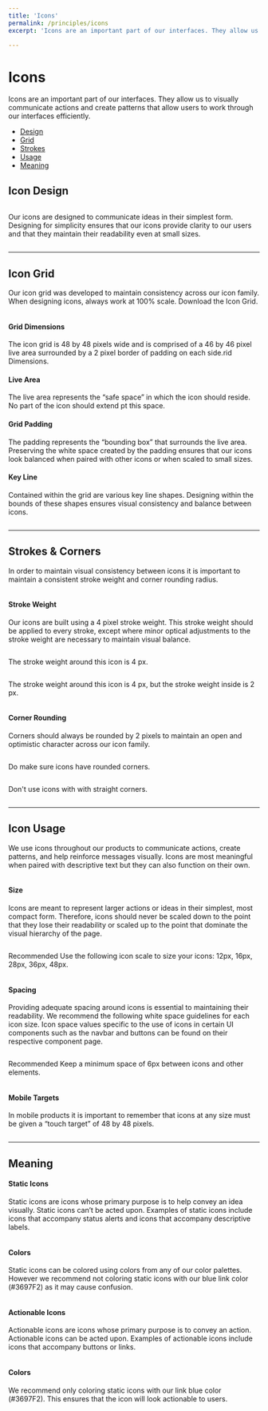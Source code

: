 ```yaml
---
title: 'Icons'
permalink: /principles/icons
excerpt: 'Icons are an important part of our interfaces. They allow us to visually communicate actions and create patterns that allow users to work through our interfaces efficiently.'

---
```


<div id="top"></div>

<!-- Intro and secondary navigation -->
<h1>Icons</h1>
<p class="m-t-1 m-b-3">Icons are an important part of our interfaces. They allow us to visually communicate actions and create patterns that allow users to work through our interfaces efficiently.</p>
<div class="tabs is-secondary sticky has-bg-grey-100">
  <ul id="navLinks">
    <li><a href="{{ site.baseurl }}/principles/icons#design">Design</a></li>
    <li><a href="{{ site.baseurl }}/principles/icons#grid">Grid</a></li>
    <li><a href="{{ site.baseurl }}/principles/icons#strokes">Strokes</a></li>
    <li><a href="{{ site.baseurl }}/principles/icons#usage">Usage</a></li>
    <li><a href="{{ site.baseurl }}/principles/icons#meaning">Meaning</a></li>
  </ul>
</div>

<div id="design" class="p-t-6">
  <h2>Icon Design</h2>
  <div class="row m-t-1 m-b-6">
    <div class="column flex-column m-b-3">
      <p class="m-t-1">
        Our icons are designed to communicate ideas in their simplest form. Designing for simplicity ensures that our icons provide clarity to our users and that they maintain their readability even at small sizes.
      </p>
    </div>
    <div class="column flex-column flex-2 m-b-3">
      <div class="flex flex-column align-items-center has-bg-grey-300 br-6">
        <img class="example" src="{{ site.baseurl }}/assets/images/principles-icons/icon-design@2x.png" alt="">
      </div>
    </div>
  </div>
</div>

<div id="grid" class="p-t-2">
<hr class="m-b-3">
  <h2>Icon Grid</h2>
  <p class="m-t-1 m-b-3">Our icon grid was developed to maintain consistency across our icon family. When designing icons, always work at 100% scale. Download the Icon Grid.</p>

  <div class="row m-t-1 m-b-6">
    <div class="column flex-column m-b-3">
      <h4>Grid Dimensions</h4>
      <p class="m-t-1 m-b-2">
        The icon grid is 48 by 48 pixels wide and is comprised of a 46 by 46 pixel live area surrounded by a 2 pixel border of padding on each side.rid Dimensions.
      </p>
      <h4>Live Area</h4>
      <p class="m-t-1 m-b-2">
        The live area represents the “safe space” in which the icon should reside. No part of the icon should extend pt this space.
      </p>
      <h4>Grid Padding</h4>
      <p class="m-t-1 m-b-2">
        The padding represents the “bounding box” that surrounds the live area. Preserving the white space created by the padding ensures that our icons look balanced when paired with other icons or when scaled to small sizes.
      </p>
      <h4>Key Line</h4>
      <p class="m-t-1 m-b-2">
        Contained within the grid are various key line shapes. Designing within the bounds of these shapes ensures visual consistency and balance between icons.
      </p>
    </div>
    <div class="column flex-column flex-2 m-b-3">
      <div class="flex flex-column align-items-center has-bg-grey-300 br-6">
        <img class="example" src="{{ site.baseurl }}/assets/images/principles-icons/icon-grid@2x.png" alt="">
      </div>
    </div>
  </div>
</div>


<!-- Types -->
<div id="strokes" class="p-t-2">
  <hr class="m-b-3">
  <h2>Strokes & Corners</h2>
  <p class="m-t-1 m-b-3">In order to maintain visual consistency between icons it is important to maintain a consistent stroke weight and corner rounding radius.</p>

  <div class="row m-t-1 m-b-6">
    <div class="column flex-column m-b-3">
      <h4>Stroke Weight</h4>
      <p class="m-t-1">
        Our icons are built using a 4 pixel stroke weight. This stroke weight should be applied to every stroke, except where minor optical adjustments to the stroke weight are necessary to maintain visual balance.
      </p>
    </div>
    <div class="column  flex-2">
      <div class="row">
        <div class="column flex-column">
          <div class="align-items-center justify-content-center has-bg-grey-300 br-4">
            <img class="example small" src="{{ site.baseurl }}/assets/images/principles-icons/stroke-do@2x.png" alt="">
          </div>
          <p class="m-t-1 m-b-3">
            The stroke weight around this icon is 4 px.
          </p>
        </div>
        <div class="column flex-column">
          <div class="align-items-center justify-content-center has-bg-grey-300 br-4">
            <img class="example small" src="{{ site.baseurl }}/assets/images/principles-icons/stroke-dont@2x.png" alt="">
          </div>
          <p class="m-t-1 m-b-3">
            The stroke weight around this icon is 4 px, but the stroke weight inside is 2 px.
          </p>
        </div>
      </div>
    </div>
  </div>

  <div class="row m-t-1 m-b-6">
    <div class="column flex-column m-b-3">
      <h4>Corner Rounding</h4>
      <p class="m-t-1">
        Corners should always be rounded by 2 pixels to maintain an open and optimistic character across our icon family.
      </p>
    </div>
    <div class="column  flex-2">
      <div class="row">
        <div class="column flex-column">
          <div class="do align-items-center justify-content-center has-bg-grey-300 br-4">
            <img class="example small" src="{{ site.baseurl }}/assets/images/principles-icons/corner-do@2x.png" alt="">
          </div>
          <p class="m-t-1 m-b-3">
            <span class="upper bold is-status-success">Do </span>make sure icons have rounded corners.
          </p>
        </div>
        <div class="column flex-column">
          <div class="dont align-items-center justify-content-center has-bg-grey-300 br-4">
            <img class="example small" src="{{ site.baseurl }}/assets/images/principles-icons/corner-dont@2x.png" alt="">
          </div>
          <p class="m-t-1 m-b-3">
            <span class="upper bold is-status-danger">Don't </span>use icons with with straight corners.
          </p>
        </div>
      </div>
    </div>
  </div>

</div>


<!-- Usage -->
<div id="usage" class="p-t-2">
  <hr class="m-b-3">
  <h2>Icon Usage</h2>
  <p class="m-t-1 m-b-3">We use icons throughout our products to communicate actions, create patterns, and help reinforce messages visually. Icons are most meaningful when paired with descriptive text but they can also function on their own. </p>

  <div class="row m-t-1 m-b-6">
    <div class="column flex-column m-b-3">
      <h4>Size</h4>
      <p class="m-t-1">
        Icons are meant to represent larger actions or ideas in their simplest, most compact form. Therefore, icons should never be scaled down to the point that they lose their readability or scaled up to the point that dominate the visual hierarchy of the page.
      </p>
    </div>
    <div class="column flex-column flex-2">
      <div class="recommended flex flex-column align-items-center has-bg-grey-300 br-4">
        <img class="example" src="{{ site.baseurl }}/assets/images/principles-icons/icon-size@2x.png" alt="">
      </div>
      <p class="m-t-1 m-b-3">
        <span class="upper bold is-status-info">Recommended </span>Use the following icon scale to size your icons: 12px, 16px, 28px, 36px, 48px.
      </p>
    </div>
  </div>

  <div class="row m-t-1 m-b-6">
    <div class="column flex-column m-b-3">
      <h4>Spacing</h4>
      <p class="m-t-1">
        Providing adequate spacing around icons is essential to maintaining their readability. We recommend the following white space guidelines for each icon size. Icon space values specific to the use of icons in certain UI components such as the navbar and buttons can be found on their respective component page.
      </p>
    </div>
    <div class="column flex-column flex-2">
      <div class="recommended flex flex-column align-items-center has-bg-grey-300 br-4">
        <img class="example" src="{{ site.baseurl }}/assets/images/principles-icons/icon-spacing@2x.png" alt="">
      </div>
      <p class="m-t-1 m-b-3">
        <span class="upper bold is-status-info">Recommended </span>Keep a minimum space of 6px between icons and other elements.
      </p>
    </div>
  </div>

  <div class="row m-t-1 m-b-6">
    <div class="column flex-column m-b-3">
      <h4>Mobile Targets</h4>
      <p class="m-t-1">
        In mobile products it is important to remember that icons at any size must be given a “touch target” of 48 by 48 pixels.
      </p>
    </div>
    <div class="column flex-column flex-2">
      <div class="flex flex-column align-items-center has-bg-grey-300 br-4">
        <img class="example" src="{{ site.baseurl }}/assets/images/principles-icons/icon-mobile-target@2x.png" alt="">
      </div>
    </div>
  </div>
</div>

<!-- Meaning -->
<div id="meaning" class="p-t-2">
  <hr class="m-b-3">
  <h2>Meaning</h2>

  <h4 class="m-t-4">Static Icons</h4>
  <p class="m-t-1 m-b-4">
    Static icons are icons whose primary purpose is to help convey an idea visually. Static icons can’t be acted upon. Examples of static icons include icons that accompany status alerts and icons that accompany descriptive labels.
  </p>

  <div class="row m-t-1 m-b-6">
    <div class="column flex-column m-b-3">
      <h4>Colors</h4>
      <p class="m-t-1 m-b-2">
        Static icons can be colored using colors from any of our color palettes. However we recommend not coloring static icons with our blue link color (#3697F2) as it may cause confusion.
      </p>
    </div>
    <div class="column flex-column flex-2">
      <div class="flex flex-column align-items-center has-bg-grey-300 br-4">
        <img class="example" src="{{ site.baseurl }}/assets/images/principles-icons/static-icons@2x.png" alt="">
      </div>
    </div>
  </div>

  <h4 class="m-t-4">Actionable Icons</h4>
  <p class="m-t-1 m-b-4">
    Actionable icons are icons whose primary purpose is to convey an action. Actionable icons can be acted upon. Examples of actionable icons include icons that accompany buttons or links.
  </p>

  <div class="row m-t-1 m-b-6">
    <div class="column flex-column m-b-3">
      <h4>Colors</h4>
      <p class="m-t-1 m-b-2">
        We recommend only coloring static icons with our link blue color (#3697F2). This ensures that the icon will look actionable to users.
      </p>
    </div>
    <div class="column  flex-2">
      <div class="row">
        <div class="column flex-column">
          <div class="align-items-center justify-content-center has-bg-grey-300 br-4">
            <img class="example small" src="{{ site.baseurl }}/assets/images/principles-icons/actionable-icons-main@2x.png" alt="">
          </div>
        </div>
        <div class="column flex-column">
          <div class="align-items-center justify-content-center has-bg-grey-300 br-4">
            <img class="example small" src="{{ site.baseurl }}/assets/images/principles-icons/actionable-icons-sub@2x.png" alt="">
          </div>
        </div>
      </div>
    </div>
  </div>

</div>
